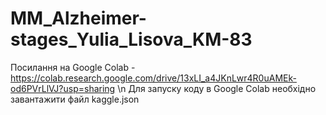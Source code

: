 # MM_Alzheimer-stages_Yulia_Lisova_KM-83
Посилання на Google Colab - https://colab.research.google.com/drive/13xLI_a4JKnLwr4R0uAMEk-od6PVrLlVJ?usp=sharing \n
Для запуску коду в Google Colab необхідно завантажити файл kaggle.json
